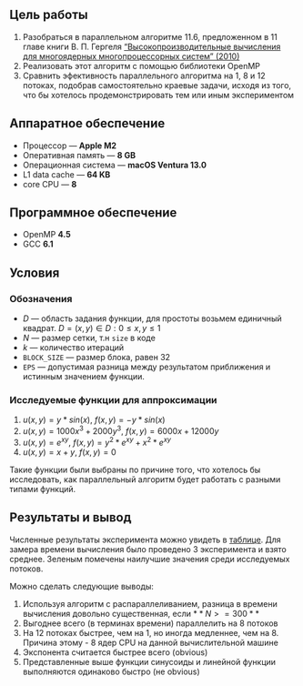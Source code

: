 ## Цель работы
1. Разобраться в параллельном алгоритме 11.6, предложенном в 11 главе книги В. П. Гергеля
   [“Высокопроизводительные вычисления для
   многоядерных многопроцессорных систем” (2010)](https://github.com/artjomjuferov/university/blob/master/Beljakova/Гергель%20В.П.%20Высокопроизводительные%20вычисления%20для%20многоядерных%20многопроцессорных%20систем%20(2010).pdf)
2. Реализовать этот алгоритм c помощью библиотеки OpenMP
2. Сравнить эфективность параллельного алгоритма
на 1, 8 и 12 потоках, подобрав самостоятельно краевые задачи, исходя из того, что бы хотелось продемонстрировать тем или иным экспериментом

## Аппаратное обеспечение
- Процессор — **Apple M2**
- Оперативная память — **8 GB**
- Операционная система — **macOS Ventura 13.0**
- L1 data cache — **64 KB**
- core CPU — **8**
## Программное обеспечение
- OpenMP **4.5**
- GCC **6.1**

## Условия
### Обозначения
- $D$ — область задания функции, для простоты возьмем единичный квадрат. $D ={( x, y) ∈ D : 0 ≤ x, y ≤ 1 }$
- $N$ — размер сетки, т.н `size` в коде
- $k$ — количество итераций
- `BLOCK_SIZE` — размер блока, равен 32
- `EPS` — допустимая разница между результатом приближения и истинным значением функции.
### Исследуемые функции для аппроксимации
1. $u(x, y) = y * sin(x)$, $f(x, y) = -y * sin (x)$
2. $u(x, y) = 1000x^3 + 2000y^3$, $f(x, y) = 6000x + 12000y$
3. $u(x, y) = e^{xy}$, $f(x, y) = y^2 * e^{xy} + x^2 * e^{xy}$
4. $u(x, y) = x + y$, $f(x, y) = 0$

Такие функции были выбраны по причине того, что хотелось бы исследовать, как параллельный алгоритм будет работать с разными типами функций.

## Результаты и вывод
Численные результаты эксперимента можно увидеть в [таблице](https://docs.google.com/spreadsheets/d/16Lk8SpY3h193Txz-zvt0MLYpKzV5tR5OnCibHUItRNs/edit?usp=sharing). Для замера времени вычисления было проведено 3 эксперимента и взято среднее. Зеленым помечены наилучшие значения среди исследуемых потоков. 

Можно сделать следующие выводы:
1. Используя алгоритм с распараллеливанием, разница в времени вычисления довольно существенная, если $**N >= 300**$
2. Выгоднее всего (в терминах времени) параллелить на 8 потоков
3. На 12 потоках быстрее, чем на 1, но иногда медленнее, чем на 8. Причина этому - 8 ядер CPU на данной вычислительной машине
3. Экспонента считается быстрее всего (obvious)
4. Представленные выше функции синусоиды и линейной функции выполняются одинаково быстро (не obvious)